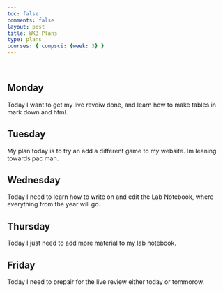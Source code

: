 ```yaml
---
toc: false
comments: false
layout: post
title: WK3 Plans
type: plans
courses: { compsci: {week: 3} }
---
```


<br>

## Monday
Today I want to get my live reveiw done, and learn how to make tables in mark down and html.

## Tuesday
My plan today is to try an add a different game to my website. Im leaning towards pac man.

## Wednesday
Today I need to learn how to write on and edit the Lab Notebook, where everything from the year will go. 

## Thursday
Today I just need to add more material to my lab notebook.

## Friday
Today I need to prepair for the live review either today or tommorow.